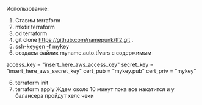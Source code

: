 Использование:
1. Ставим terraform
2. mkdir terraform
3. cd terraform
4. git clone https://github.com/namepunk/tf2.git . 
4. ssh-keygen -f mykey
5. создаем файлик myname.auto.tfvars c содержимым

access_key = "insert_here_aws_access_key"
secret_key = "insert_here_aws_secret_key"
cert_pub = "mykey.pub"
cert_priv = "mykey"

6. terraform init
7. terraform apply
 Ждем около 10 минут пока все накатится и у балансера пройдут хелс чеки
